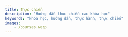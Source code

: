 ```yaml
---
title: Thực chiến
description: "Hướng dẫn thực chiến các khóa học"
keywords: "khóa học, hướng dẫn, thực hành, thực chiến"
images:
    - /courses.webp
---
```

